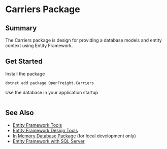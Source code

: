 # Carriers Package

## Summary

The Carriers package is design for providing a database models and entity context using Entity Framework. 

## Get Started

Install the package

`dotnet add package OpenFreight.Carriers`

Use the database in your application startup

```cs

```

## See Also

- [Entity Framework Tools](https://www.nuget.org/packages/Microsoft.EntityFrameworkCore.Tools/8.0.0-rc.2.23480.1)
- [Entity Framework Design Tools](https://www.nuget.org/packages/Microsoft.EntityFrameworkCore.Design/8.0.0-rc.2.23480.1)
- [In Memory Database Package](https://www.nuget.org/packages/Microsoft.EntityFrameworkCore.InMemory/8.0.0-rc.2.23480.1) (for local development only)
- [Entity Framework with SQL Server](https://www.nuget.org/packages/Microsoft.EntityFrameworkCore.SqlServer/)